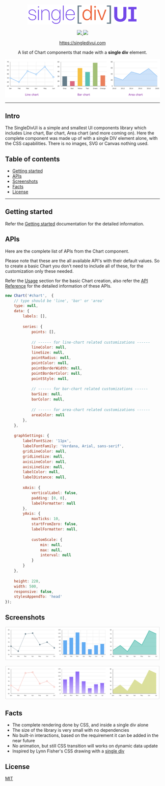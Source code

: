 <p align="center">
    <img src="/assets/logo.png" alt="" width="360" height="" />
</p>

<p align="center">
  <a href="https://www.npmjs.com/package/singledivui" target="_blank">
    <img src="https://img.shields.io/npm/v/singledivui?style=flat-square" />
  </a>
  <a href="https://github.com/soundar24/singledivui/blob/master/LICENSE" target="_blank">
    <img src="https://img.shields.io/github/license/soundar24/singledivui?style=flat-square" />
  </a>
</p>

<p align="center">
  <a href="https://singledivui.com"> https://singledivui.com </a> <br />
</p>

<p align="center">
  A list of Chart components that made with a <b>single div</b> element.
</p>

<a href="https://singledivui.com">
    <img src="/assets/showcase.png" alt="singledivui - Line chart, Bar chart, Area chart" />
</a>

---

## Intro
The SingleDivUI is a simple and smallest UI components library which includes Line chart, Bar chart, Area chart (and more coming on). Here the complete component was made up of with a single DIV element alone, with the CSS capabilities. There is no images, SVG or Canvas nothing used.

<!-- toc -->
## Table of contents

- [Getting started](#getting-started)
- [APIs](#apis)
- [Screenshots](#screenshots)
- [Facts](#facts)
- [License](#license)

<!-- tocstop -->
---

## Getting started

Refer the [Getting started](https://singledivui.com/docs/getting-started) documentation for the detailed information.

## APIs

Here are the complete list of APIs from the Chart component.

Please note that these are the all available API's with their default values. So to create a basic Chart you don't need to include all of these, for the customization only these needed.

Refer the [Usage](https://singledivui.com/docs/getting-started#usage) section for the basic Chart creation, also refer the [API Reference](https://singledivui.com/docs/api-reference) for the detailed information of these APIs.

```JavaScript
new Chart('#chart',  {
    // type should be 'line', 'bar' or 'area'
    type: null,
    data: {
        labels: [],
        
        series: {
            points: [],

            // ------ for line-chart related customizations ------
            lineColor: null,
            lineSize: null,
            pointRadius: null,
            pointColor: null,
            pointBorderWidth: null,
            pointBorderColor: null,
            pointStyle: null,

            // ------ for bar-chart related customizations ------
            barSize: null,
            barColor: null,

            // ------ for area-chart related customizations ------
            areaColor: null
        },
    },

    graphSettings: {
        labelFontSize: '11px',
        labelFontFamily: 'Verdana, Arial, sans-serif',
        gridLineColor: null,
        gridLineSize: null,
        axisLineColor: null,
        axisLineSize: null,
        labelColor: null,
        labelDistance: null,

        xAxis: {
            verticalLabel: false,
            padding: [0, 0],
            labelFormatter: null
        },
        yAxis: {
            maxTicks: 10,
            startFromZero: false,
            labelFormatter: null,

            customScale: {
                min: null,
                max: null,
                interval: null
            }
        }
    },

    height: 220,
    width: 500,
    responsive: false,
    stylesAppendTo: 'head'
});
```

## Screenshots

![singledivui - line chart, bar chart, area chart - colourful appearances](/assets/Screenshot-1.png)

![singledivui - line chart, bar chart, area chart - customization](/assets/Screenshot-2.png)

## Facts
- The complete rendering done by CSS, and inside a single div alone
- The size of the library is very small with no dependencies
- No built-in interactions, based on the requirement it can be added in the near future
- No animation, but still CSS transition will works on dynamic data update
- Inspired by Lynn Fisher's CSS drawing with a <a href="https://singlediv.com/">single div</a>

## License

[MIT](https://github.com/soundar24/SingleDivUI/blob/main/LICENSE)
